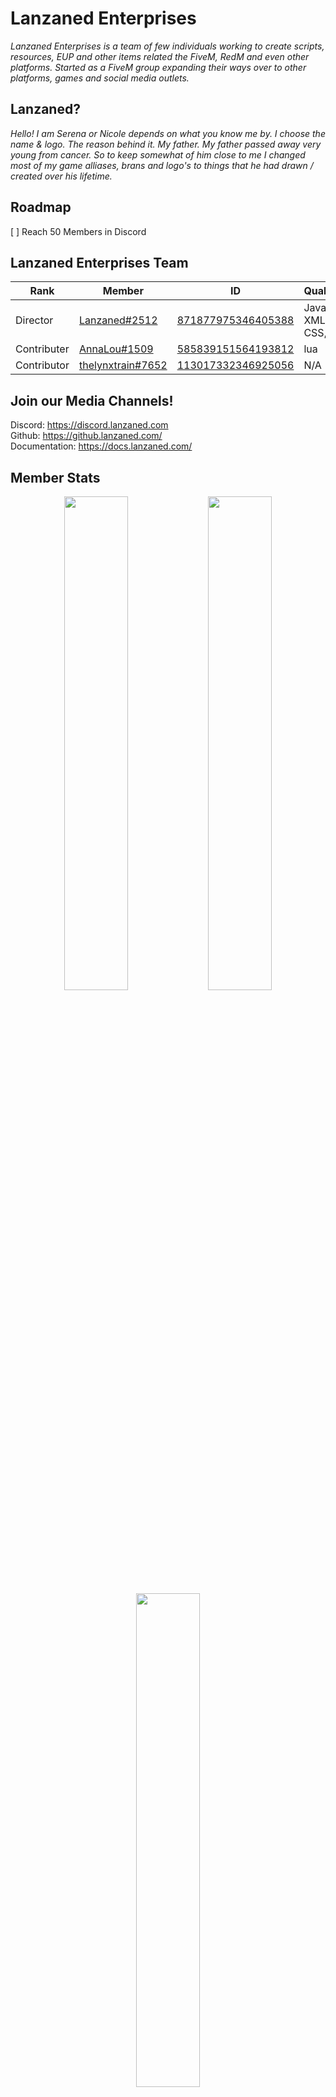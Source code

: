 # Lanzaned Enterprises
*Lanzaned Enterprises is a team of few individuals working to create scripts, resources, EUP and other items related the FiveM, RedM and even other platforms. Started as a FiveM group expanding their ways over to other platforms, games and social media outlets.*

## Lanzaned?
*Hello! I am Serena or Nicole depends on what you know me by. I choose the name & logo. The reason behind it. My father. My father passed away very young from cancer. So to keep somewhat of him close to me I changed most of my game alliases, brans and logo's to things that he had drawn / created over his lifetime.*

## Roadmap
[ ] Reach 50 Members in Discord

## Lanzaned Enterprises Team
|  Rank       |  Member       | ID                 | Qualifications                       |
|----         |----           |----                |----                                  |
| Director    | [Lanzaned#2512](https://discordapp.com/users/871877975346405388) | [871877975346405388](https://discordapp.com/users/871877975346405388) | Javascript, XML, HTML, CSS, lua, SQL |
| Contributer | [AnnaLou#1509](https://discordapp.com/users/585839151564193812) | [585839151564193812](https://discordapp.com/users/585839151564193812) | lua |
| Contributor    | [thelynxtrain#7652](https://discordapp.com/users/113017332346925056) | [113017332346925056](https://discordapp.com/users/113017332346925056) | N/A |

## Join our Media Channels!
Discord: https://discord.lanzaned.com<br>
Github: https://github.lanzaned.com/<br>
Documentation: https://docs.lanzaned.com/

## Member Stats
<div align="center">

<a href="https://discord.lanzaned.com/"><img width="45%" src="https://github-readme-stats.vercel.app/api?username=SerenaKing&layout=compact&theme=react&hide_border=true&show_icons=true"/></a>
<a href="https://discord.lanzaned.com/"><img width="45%" src="https://github-readme-stats.vercel.app/api?username=Annalouu&layout=compact&theme=react&hide_border=true&show_icons=true"/></a>
<a href="https://discord.lanzaned.com/"><img width="45%" src="https://github-readme-stats.vercel.app/api?username=thelynxtrain&layout=compact&theme=react&hide_border=true&show_icons=true"/></a>

</div>
